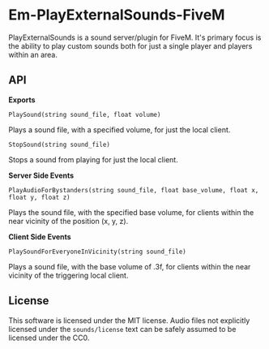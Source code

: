 # Em-PlayExternalSounds-FiveM

PlayExternalSounds is a sound server/plugin for FiveM. It's primary focus is the ability to play custom sounds both for just a single player and players within an area.

## API

<b>Exports</b>

`PlaySound(string sound_file, float volume)`

Plays a sound file, with a specified volume, for just the local client.

`StopSound(string sound_file)`

Stops a sound from playing for just the local client.

<b>Server Side Events</b>

`PlayAudioForBystanders(string sound_file, float base_volume, float x, float y, float z)`

Plays the sound file, with the specified base volume, for clients within the near vicinity of the position (x, y, z).

<b>Client Side Events</b>

`PlaySoundForEveryoneInVicinity(string sound_file)`


Plays a sound file, with the base volume of .3f, for clients within the near vicinity of the triggering local client.

## License

This software is licensed under the MIT license. Audio files not explicitly licensed under the `sounds/license` text can be safely assumed to be licensed under the CC0.